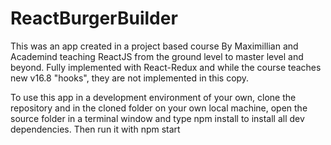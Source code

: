 # ReactBurgerBuilder

This was an app created in a project based course By Maximillian and Academind teaching ReactJS from the ground level to master level and beyond. Fully implemented with React-Redux and while the course teaches new v16.8 "hooks", they are not implemented in this copy.

To use this app in a development environment of your own, clone the repository and in the cloned folder on your own local machine, open the source folder in a terminal window and type npm install to install all dev dependencies. Then run it with npm start
